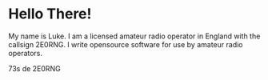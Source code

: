 # Hello There!

My name is Luke. I am a licensed amateur radio operator in England with
the callsign 2E0RNG. I write opensource software for use by amateur
radio operators.

73s de 2E0RNG

